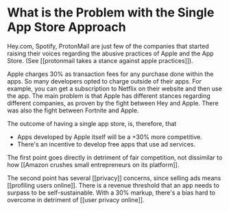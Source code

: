 # What is the Problem with the Single App Store Approach
Hey.com, Spotify, ProtonMail are just few of the companies that started raising their voices regarding the abusive practices of Apple and the App Store. (See [[protonmail takes a stance against apple practices]]). 

Apple charges 30% as transaction fees for any purchase done within the apps. So many developers opted to charge outside of their apps. For example, you can get a subscription to Netflix on their website and then use the app. The main problem is that Apple has different stances regarding different companies, as proven by the fight between Hey and Apple. There was also the fight between Fortnite and Apple.

The outcome of having a single app store, is, therefore, that 

- Apps developed by Apple itself will be a +30% more competitive.
- There's an incentive to develop free apps that use ad services.

The first point goes directly in detriment of fair competition, not dissimilar to how [[Amazon crushes small entrepreneurs on its platform]]. 

The second point has several [[privacy]] concerns, since selling ads means [[profiling users online]]. There is a revenue threshold that an app needs to surpass to be self-sustainable. With a 30% markup, there's a bias hard to overcome in detriment of [[user privacy online]]. 
